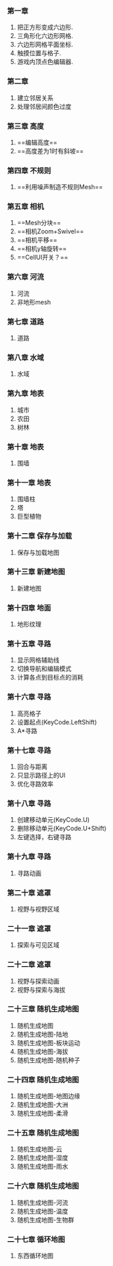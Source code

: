 ### 第一章
1. 把正方形变成六边形.
2. 三角形化六边形网格.
3. 六边形网格平面坐标.
4. 触摸位置与格子.
5. 游戏内顶点色编辑器.

### 第二章
1. 建立邻居关系
2. 处理邻居间颜色过度

### 第三章 高度
1. ==编辑高度==
2. ==高度差为1时有斜坡==

### 第四章 不规则
1. ==利用噪声制造不规则Mesh==

### 第五章 相机
1. ==Mesh分块==
2. ==相机Zoom+Swivel==
3. ==相机平移==
4. ==相机y轴旋转==
5. ==CellUI开关？==

### 第六章 河流
1. 河流
2. 非地形mesh

### 第七章 道路
1. 道路

### 第八章 水域
1. 水域

### 第九章 地表
1. 城市
2. 农田
3. 树林

### 第十章 地表
1. 围墙

### 第十一章 地表
1. 围墙柱
2. 塔
3. 巨型植物

### 第十二章 保存与加载
1. 保存与加载地图

### 第十三章 新建地图
1. 新建地图

### 第十四章 地面
1. 地形纹理

### 第十五章 寻路
1. 显示网格辅助线
2. 切换导航和编辑模式
3. 计算各点到目标点的消耗

### 第十六章 寻路
1. 高亮格子
2. 设置起点(KeyCode.LeftShift)
3. A*寻路

### 第十七章 寻路
1. 回合与距离
2. 只显示路径上的UI
3. 优化寻路效率

### 第十八章 寻路
1. 创建移动单元(KeyCode.U)
2. 删除移动单元(KeyCode.U+Shift)
3. 左键选择，右键寻路

### 第十九章 寻路
1. 寻路动画

### 第二十章 遮罩
1. 视野与视野区域

### 二十一章 遮罩
1. 探索与可见区域

### 二十二章 遮罩
1. 视野与探索动画
2. 视野与探索与海拔

### 二十三章 随机生成地图
1. 随机生成地图
2. 随机生成地图-陆地
3. 随机生成地图-板块运动
4. 随机生成地图-海拔
5. 随机生成地图-随机种子

### 二十四章 随机生成地图
1. 随机生成地图-地图边缘
2. 随机生成地图-大洲
3. 随机生成地图-柔滑

### 二十五章 随机生成地图
1. 随机生成地图-云
2. 随机生成地图-湿度
3. 随机生成地图-雨水

### 二十六章 随机生成地图
1. 随机生成地图-河流
2. 随机生成地图-温度
3. 随机生成地图-生物群

### 二十七章 循环地图
1. 东西循环地图
